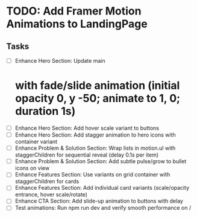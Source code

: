 # TODO: Add Framer Motion Animations to LandingPage

## Tasks
- [ ] Enhance Hero Section: Update main <h1> with fade/slide animation (initial opacity 0, y -50; animate to 1, 0; duration 1s)
- [ ] Enhance Hero Section: Add hover scale variant to buttons
- [ ] Enhance Hero Section: Add stagger animation to hero icons with container variant
- [ ] Enhance Problem & Solution Section: Wrap lists in motion.ul with staggerChildren for sequential reveal (delay 0.1s per item)
- [ ] Enhance Problem & Solution Section: Add subtle pulse/grow to bullet icons on view
- [ ] Enhance Features Section: Use variants on grid container with staggerChildren for cards
- [ ] Enhance Features Section: Add individual card variants (scale/opacity entrance, hover scale/rotate)
- [ ] Enhance CTA Section: Add slide-up animation to buttons with delay
- [ ] Test animations: Run npm run dev and verify smooth performance on /
